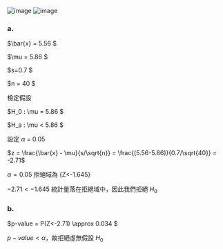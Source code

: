 ![image](https://github.com/user-attachments/assets/2bb75825-4bc9-4521-b69f-1bb2b87aff6c)
![image](https://github.com/user-attachments/assets/2a2dab41-522d-446e-abde-8be6a69528e6)  

### a.

$\bar{x} = 5.56 $  

$\mu = 5.86 $  

$s=0.7 $

$n = 40 $  


檢定假設  

$H_0 : \mu = 5.86 $

$H_a : \mu < 5.86 $

設定 $\alpha$ = 0.05

$z = \frac{\bar{x} - \mu}{s/\sqrt{n}} = \frac{(5.56-5.86)}{0.7/\sqrt{40}} = -2.71$ 

$\alpha = 0.05$  拒絕域為 {Z<-1.645}

${-2.71 < -1.645}$ 統計量落在拒絕域中，因此我們拒絕 $H_0$

### b.

$p-value = P(Z<-2.71) \approx 0.034 $

$p-value < \alpha$，故拒絕虛無假設 $H_0$
